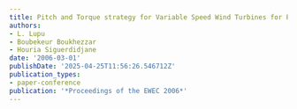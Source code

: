 ```yaml
---
title: Pitch and Torque strategy for Variable Speed Wind Turbines for Power Regulation
authors:
- L. Lupu
- Boubekeur Boukhezzar
- Houria Siguerdidjane
date: '2006-03-01'
publishDate: '2025-04-25T11:56:26.546712Z'
publication_types:
- paper-conference
publication: '*Proceedings of the EWEC 2006*'
---
```

